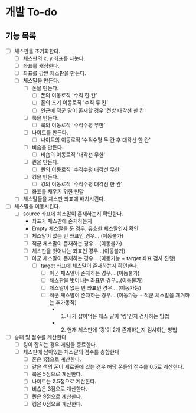 # 개발 To-do
## 기능 목록
- [ ] 체스판을 초기화한다.
  - [ ] 체스판의 x, y 좌표를 나눈다.
  - [ ] 좌표를 캐싱한다.
  - [ ] 좌표를 감싼 체스판을 만든다.
  - [ ] 체스말을 만든다.
    - [ ] 폰을 만든다.
      - [ ] 폰의 이동로직 '수직 한 칸'
      - [ ] 폰의 초기 이동로직 '수직 두 칸'
      - [ ] 인근에 적군 말이 존재할 경우 '전방 대각선 한 칸'
    - [ ] 룩을 만든다.
      - [ ] 룩의 이동로직 '수직수평 무한'
    - [ ] 나이트를 만든다.
      - [ ] 나이트의 이동로직 '수직수평 두 칸 후 대각선 한 칸'
    - [ ] 비숍을 만든다.
      - [ ] 비숍의 이동로직 '대각선 무한'
    - [ ] 퀸을 만든다.
      - [ ] 퀸의 이동로직 '수직수평 대각선 무한'
    - [ ] 킹을 만든다.
      - [ ] 킹의 이동로직 '수직수평 대각선 한 칸'
    - [ ] 좌표를 채우기 위한 빈말
  - [ ] 체스말들을 체스판 좌표에 배치시킨다.
- [ ] 체스말을 이동시킨다.
  - [ ] source 좌표에 체스말이 존재하는지 확인한다.
    - 좌표가 체스판에 존재하는지
    - Empty 체스말을 둔 경우, 유효한 체스말인지 확인
    - [ ] 체스말이 없는 빈 좌표인 경우... (이동불가)
    - [ ] 적군 체스말이 존재하는 경우...  (이동불가)
    - [ ] 체스판을 벗어나는 좌표인 경우...(이동불가)
    - [ ] 아군 체스말이 존재하는 경우... (이동가능 + target 좌표 검사 진행)
      - [ ] target 좌표에 체스말이 존재하는지 확인한다.
        - [ ] 아군 체스말이 존재하는 경우... (이동불가)
        - [ ] 체스판을 벗어나는 좌표인 경우...(이동불가)
        - [ ] 체스말이 없는 빈 좌표인 경우... (이동가능)
        - [ ] 적군 체스말이 존재하는 경우...  (이동가능 + 적군 체스말을 제거하는 추가동작)
          - 1. 내가 잡아먹은 체스 말이 '킹'인지 검사하는 방법
          - 2. 현재 체스판에 '킹'이 2개 존재하는지 검사하는 방법
- [ ] 승패 및 점수를 계산한다
  - [ ] 킹이 잡히는 경우 게임을 종료한다.
  - [ ] 체스판에 남아있는 체스말의 점수를 총합한다
    - [ ] 폰은 1점으로 계산한다.
    - [ ] 같은 색의 폰이 세로줄에 있는 경우 해당 폰들의 점수를 0.5로 계산한다.
    - [ ] 룩은 5점으로 계산한다.
    - [ ] 나이트는 2.5점으로 계산한다.
    - [ ] 비숍은 3점으로 계산한다.
    - [ ] 퀸은 9점으로 계산한다.
    - [ ] 킹은 0점으로 계산한다.
